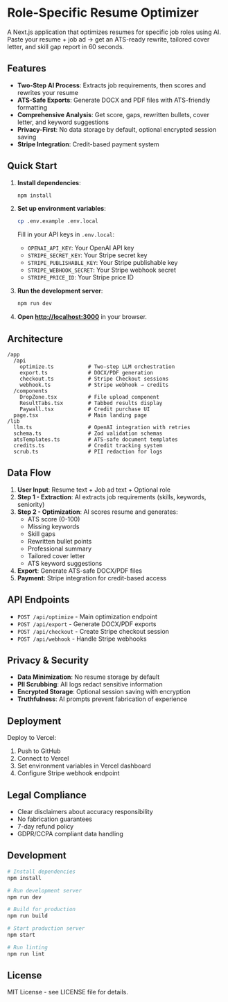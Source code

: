 # Role-Specific Resume Optimizer

A Next.js application that optimizes resumes for specific job roles using AI. Paste your resume + job ad → get an ATS-ready rewrite, tailored cover letter, and skill gap report in 60 seconds.

## Features

- **Two-Step AI Process**: Extracts job requirements, then scores and rewrites your resume
- **ATS-Safe Exports**: Generate DOCX and PDF files with ATS-friendly formatting
- **Comprehensive Analysis**: Get score, gaps, rewritten bullets, cover letter, and keyword suggestions
- **Privacy-First**: No data storage by default, optional encrypted session saving
- **Stripe Integration**: Credit-based payment system

## Quick Start

1. **Install dependencies**:
   ```bash
   npm install
   ```

2. **Set up environment variables**:
   ```bash
   cp .env.example .env.local
   ```
   Fill in your API keys in `.env.local`:
   - `OPENAI_API_KEY`: Your OpenAI API key
   - `STRIPE_SECRET_KEY`: Your Stripe secret key
   - `STRIPE_PUBLISHABLE_KEY`: Your Stripe publishable key
   - `STRIPE_WEBHOOK_SECRET`: Your Stripe webhook secret
   - `STRIPE_PRICE_ID`: Your Stripe price ID

3. **Run the development server**:
   ```bash
   npm run dev
   ```

4. **Open [http://localhost:3000](http://localhost:3000)** in your browser.

## Architecture

```
/app
  /api
    optimize.ts           # Two-step LLM orchestration
    export.ts             # DOCX/PDF generation
    checkout.ts           # Stripe Checkout sessions
    webhook.ts            # Stripe webhook → credits
  /components
    DropZone.tsx          # File upload component
    ResultTabs.tsx        # Tabbed results display
    Paywall.tsx           # Credit purchase UI
  page.tsx                # Main landing page
/lib
  llm.ts                  # OpenAI integration with retries
  schema.ts               # Zod validation schemas
  atsTemplates.ts         # ATS-safe document templates
  credits.ts              # Credit tracking system
  scrub.ts                # PII redaction for logs
```

## Data Flow

1. **User Input**: Resume text + Job ad text + Optional role
2. **Step 1 - Extraction**: AI extracts job requirements (skills, keywords, seniority)
3. **Step 2 - Optimization**: AI scores resume and generates:
   - ATS score (0-100)
   - Missing keywords
   - Skill gaps
   - Rewritten bullet points
   - Professional summary
   - Tailored cover letter
   - ATS keyword suggestions
4. **Export**: Generate ATS-safe DOCX/PDF files
5. **Payment**: Stripe integration for credit-based access

## API Endpoints

- `POST /api/optimize` - Main optimization endpoint
- `POST /api/export` - Generate DOCX/PDF exports
- `POST /api/checkout` - Create Stripe checkout session
- `POST /api/webhook` - Handle Stripe webhooks

## Privacy & Security

- **Data Minimization**: No resume storage by default
- **PII Scrubbing**: All logs redact sensitive information
- **Encrypted Storage**: Optional session saving with encryption
- **Truthfulness**: AI prompts prevent fabrication of experience

## Deployment

Deploy to Vercel:

1. Push to GitHub
2. Connect to Vercel
3. Set environment variables in Vercel dashboard
4. Configure Stripe webhook endpoint

## Legal Compliance

- Clear disclaimers about accuracy responsibility
- No fabrication guarantees
- 7-day refund policy
- GDPR/CCPA compliant data handling

## Development

```bash
# Install dependencies
npm install

# Run development server
npm run dev

# Build for production
npm run build

# Start production server
npm start

# Run linting
npm run lint
```

## License

MIT License - see LICENSE file for details.
